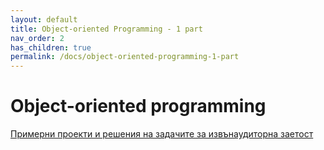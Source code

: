 ```yaml
---
layout: default
title: Object-oriented Programming - 1 part
nav_order: 2
has_children: true
permalink: /docs/object-oriented-programming-1-part
---
```


# Object-oriented programming

[Примерни проекти и решения на задачите за извънаудиторна заетост](https://github.com/theVelislavKolesnichenko/JavaBasics)
